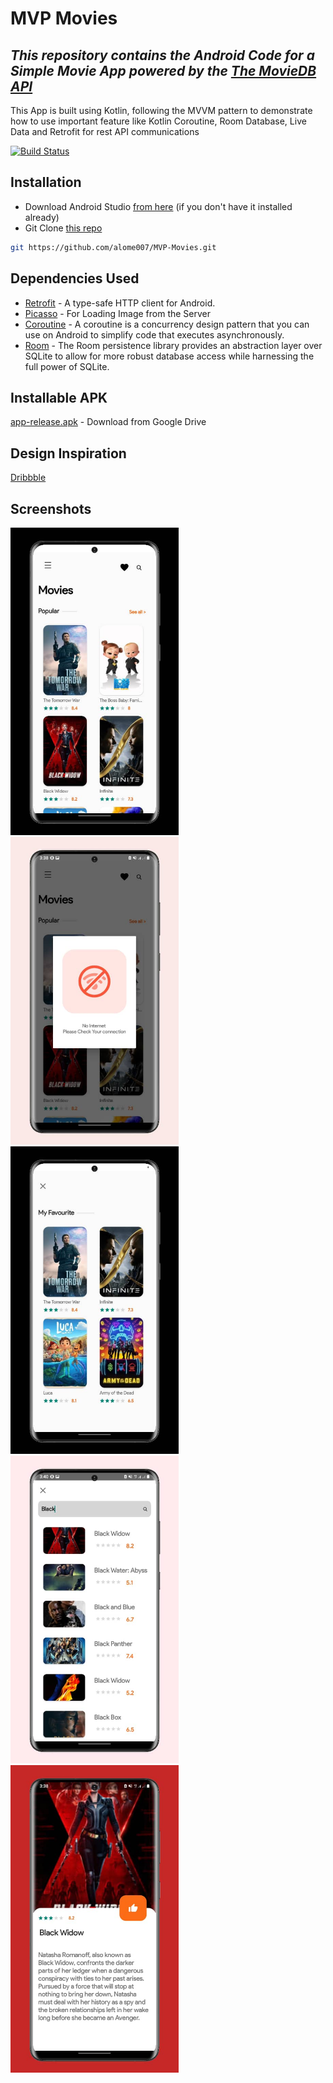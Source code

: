 # MVP Movies
## _This repository contains the Android Code for a Simple Movie App powered by the [The MovieDB API](https://www.themoviedb.org/documentation/api)_

This App is built using Kotlin, following the MVVM pattern to demonstrate how to use important feature like Kotlin Coroutine, Room Database, Live Data and Retrofit for rest API communications



[![Build Status](https://api.travis-ci.com/alome007/MVP-Movies.svg?branch=master)](https://api.travis-ci.com/alome007/MVP-Movies.svg?branch=master)



## Installation

- Download Android Studio  [from here](https://developer.android.com/studio/) (if you don't have it installed already)
-  Git Clone  [this repo](https://github.com/alome007/MVP-Movies.git)
```sh
git https://github.com/alome007/MVP-Movies.git
```


## Dependencies Used

-  [Retrofit](https://github.com/square/retrofit) - A type-safe HTTP client for Android.
-  [Picasso](https://github.com/square/picasso)  - For Loading Image from the Server
-  [Coroutine](https://www.googleadservices.com/pagead/aclk?sa=L&ai=DChcSEwiFqqbupeDxAhWBuHcKHY5mBBwYABAAGgJlZg&ohost=www.google.com&cid=CAESQeD2naY_bV2syF5iTs2a6f1QGZrA38ECChtb2a5ZGxZ9lRkH1PudGZZovetAIUEP0J1b1zscb8WVkY3bOVFbHinn&sig=AOD64_1I4E2BlwdJ3ORW1b0aQGVvYsjNRA&q&adurl&ved=2ahUKEwjwqZzupeDxAhW5wAIHHbSJBPcQ0Qx6BAgCEAE)  - A coroutine is a concurrency design pattern that you can use on Android to simplify code that executes asynchronously.
-  [Room](https://developer.android.com/jetpack/androidx/releases/room)  - The Room persistence library provides an abstraction layer over SQLite to allow for more robust database access while harnessing the full power of SQLite.

## Installable APK
 [app-release.apk](https://drive.google.com/file/d/1wovNl8x-cv3PwHpPFUjvxPMdp1YKXOZd/view?usp=sharing) - Download from Google Drive

 ## Design Inspiration
 [Dribbble](https://dribbble.com/shots/8957966-Movie-Tickets-App)

## Screenshots

<img src="https://github.com/alome007/MVP-Movies/blob/master/app/Screenshots/screenshot1.jpeg" width="auto" height="492">
<img src="https://github.com/alome007/MVP-Movies/blob/master/app/Screenshots/screenshot2.jpeg" width="auto" height="492">
<img src="https://github.com/alome007/MVP-Movies/blob/master/app/Screenshots/screenshot3.jpeg" width="auto" height="492">
<img src="https://github.com/alome007/MVP-Movies/blob/master/app/Screenshots/screenshot4.jpeg" width="auto" height="492">
<img src="https://github.com/alome007/MVP-Movies/blob/master/app/Screenshots/screenshot5.jpeg" width="auto" height="492">